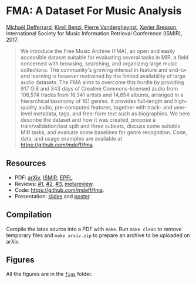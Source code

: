 # FMA: A Dataset For Music Analysis

[Michaël Defferrard](https://deff.ch),
[Kirell Benzi](https://www.kirellbenzi.com),
[Pierre Vandergheynst](https://people.epfl.ch/pierre.vandergheynst),
[Xavier Bresson](https://www.ntu.edu.sg/home/xbresson), \
International Society for Music Information Retrieval Conference (ISMIR), 2017.

> We introduce the Free Music Archive (FMA), an open and easily accessible dataset suitable for evaluating several tasks in MIR, a field concerned with browsing, searching, and organizing large music collections.
> The community's growing interest in feature and end-to-end learning is however restrained by the limited availability of large audio datasets.
> The FMA aims to overcome this hurdle by providing 917 GiB and 343 days of Creative Commons-licensed audio from 106,574 tracks from 16,341 artists and 14,854 albums, arranged in a hierarchical taxonomy of 161 genres.
> It provides full-length and high-quality audio, pre-computed features, together with track- and user-level metadata, tags, and free-form text such as biographies.
> We here describe the dataset and how it was created, propose a train/validation/test split and three subsets, discuss some suitable MIR tasks, and evaluate some baselines for genre recognition.
> Code, data, and usage examples are available at https://github.com/mdeff/fma.

## Resources

* PDF: [arXiv](https://arxiv.org/abs/1612.01840), [ISMIR](https://archives.ismir.net/ismir2017/paper/000075.pdf), [EPFL](https://infoscience.epfl.ch/record/227512).
* Reviews: [#1](ismir_review_1.txt), [#2](ismir_review_2.txt), [#3](ismir_review_3.txt), [metareview](ismir_review_4.txt).
* Code: <https://github.com/mdeff/fma>.
* Presentation: [slides](https://doi.org/10.5281/zenodo.1066119) and [poster](https://doi.org/10.5281/zenodo.1035847).

## Compilation

Compile the latex source into a PDF with `make`.
Run `make clean` to remove temporary files and `make arxiv.zip` to prepare an archive to be uploaded on arXiv.

## Figures

All the figures are in the [`figs`](figs/) folder.
